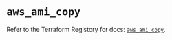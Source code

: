 # `aws_ami_copy`

Refer to the Terraform Registory for docs: [`aws_ami_copy`](https://registry.terraform.io/providers/hashicorp/aws/5.31.0/docs/resources/ami_copy).
